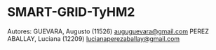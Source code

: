# SMART-GRID-TyHM2
Autores: 
GUEVARA, Augusto (11526) auguguevara@gmail.com
PEREZ ABALLAY, Luciana (12209) lucianaperezaballay@gmail.com
